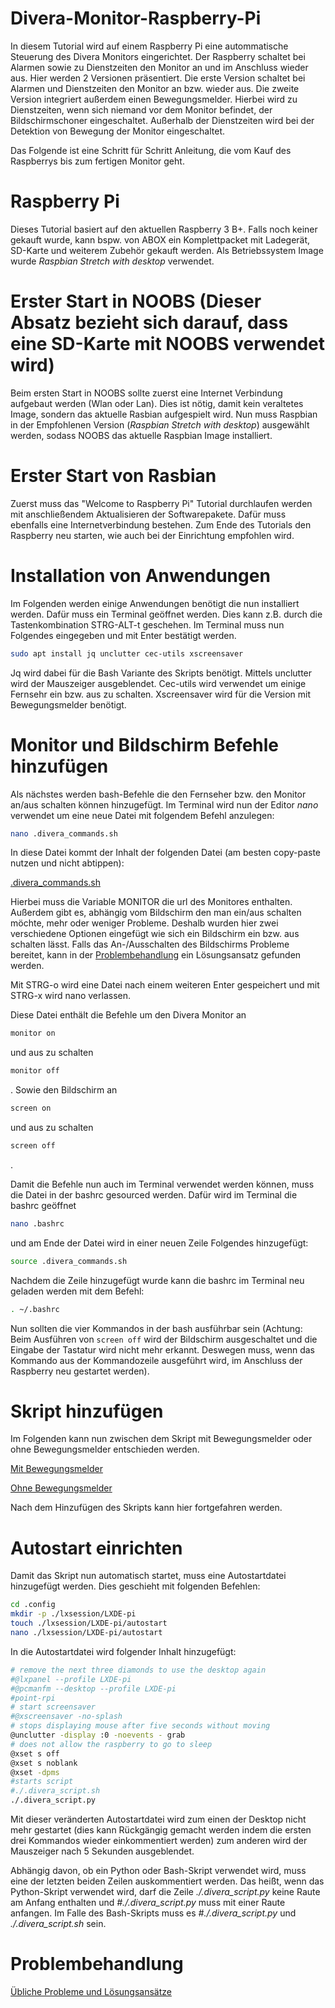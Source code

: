 # Divera-Monitor-Raspberry-Pi
In diesem Tutorial wird auf einem Raspberry Pi eine autommatische Steuerung des Divera Monitors eingerichtet. Der Raspberry schaltet bei Alarmen sowie zu Dienstzeiten den Monitor an und im Anschluss wieder aus. Hier werden 2 Versionen präsentiert. Die erste Version schaltet bei Alarmen und Dienstzeiten den Monitor an bzw. wieder aus. Die zweite Version integriert außerdem einen Bewegungsmelder. Hierbei wird zu Dienstzeiten, wenn sich niemand vor dem Monitor befindet, der Bildschirmschoner eingeschaltet. Außerhalb der Dienstzeiten wird bei der Detektion von Bewegung der Monitor eingeschaltet.

Das Folgende ist eine Schritt für Schritt Anleitung, die vom Kauf des Raspberrys bis zum fertigen Monitor geht.

# Raspberry Pi
Dieses Tutorial basiert auf den aktuellen Raspberry 3 B+. Falls noch keiner gekauft wurde, kann bspw. von ABOX ein Komplettpacket mit Ladegerät, SD-Karte und weiterem Zubehör gekauft werden. Als Betriebssystem Image wurde *Raspbian Stretch with desktop* verwendet.

# Erster Start in NOOBS (Dieser Absatz bezieht sich darauf, dass eine SD-Karte mit NOOBS verwendet wird)
Beim ersten Start in NOOBS sollte zuerst eine Internet Verbindung aufgebaut werden (Wlan oder Lan). Dies ist nötig, damit kein veraltetes Image, sondern das aktuelle Rasbian aufgespielt wird. Nun muss Raspbian in der Empfohlenen Version (*Raspbian Stretch with desktop*) ausgewählt werden, sodass NOOBS das aktuelle Raspbian Image installiert.

# Erster Start von Rasbian
Zuerst muss das "Welcome to Raspberry Pi" Tutorial durchlaufen werden mit anschließendem Aktualisieren der Softwarepakete. Dafür muss ebenfalls eine Internetverbindung bestehen. Zum Ende des Tutorials den Raspberry neu starten, wie auch bei der Einrichtung empfohlen wird.

# Installation von Anwendungen
Im Folgenden werden einige Anwendungen benötigt die nun installiert werden. Dafür muss ein Terminal geöffnet werden. Dies kann z.B. durch die Tastenkombination STRG-ALT-t geschehen. Im Terminal muss nun Folgendes eingegeben und mit Enter bestätigt werden.

```sh
sudo apt install jq unclutter cec-utils xscreensaver
```

Jq wird dabei für die Bash Variante des Skripts benötigt. Mittels unclutter wird der Mauszeiger ausgeblendet. Cec-utils wird verwendet um einige Fernsehr ein bzw. aus zu schalten. Xscreensaver wird für die Version mit Bewegungsmelder benötigt.

# Monitor und Bildschirm Befehle hinzufügen
Als nächstes werden bash-Befehle die den Fernseher bzw. den Monitor an/aus schalten können hinzugefügt.
Im Terminal wird nun der Editor *nano* verwendet um eine neue Datei mit folgendem Befehl anzulegen:

```sh
nano .divera_commands.sh
```

In diese Datei kommt der Inhalt der folgenden Datei (am besten copy-paste nutzen und nicht abtippen):


[.divera_commands.sh](.divera_commands.sh)

Hierbei muss die Variable MONITOR die url des Monitores enthalten. Außerdem gibt es, abhängig vom Bildschirm den man ein/aus schalten möchte, mehr oder weniger Probleme. Deshalb wurden hier zwei verschiedene Optionen eingefügt wie sich ein Bildschirm ein bzw. aus schalten lässt. Falls das An-/Ausschalten des Bildschirms Probleme bereitet, kann in der [Problembehandlung](Problembehandlung.md) ein Lösungsansatz gefunden werden.


Mit STRG-o wird eine Datei nach einem weiteren Enter gespeichert und mit STRG-x wird nano verlassen.

Diese Datei enthält die Befehle um den Divera Monitor an

```sh
monitor on
```
und aus zu schalten
```sh
monitor off
```
.
Sowie den Bildschirm an
```sh
screen on
```
und aus zu schalten
```sh
screen off
```
.



Damit die Befehle nun auch im Terminal verwendet werden können, muss die Datei in der bashrc gesourced werden. Dafür wird im Terminal die bashrc geöffnet

```sh
nano .bashrc
```

und am Ende der Datei wird in einer neuen Zeile Folgendes hinzugefügt:

```sh
source .divera_commands.sh
```

Nachdem die Zeile hinzugefügt wurde kann die bashrc im Terminal neu geladen werden mit dem Befehl:

```sh
. ~/.bashrc
```

Nun sollten die vier Kommandos in der bash ausführbar sein (Achtung: Beim Ausführen von ```screen off``` wird der Bildschirm ausgeschaltet und die Eingabe der Tastatur wird nicht mehr erkannt. Deswegen muss, wenn das Kommando aus der Kommandozeile ausgeführt wird, im Anschluss der Raspberry neu gestartet werden).

# Skript hinzufügen

Im Folgenden kann nun zwischen dem Skript mit Bewegungsmelder oder ohne Bewegungsmelder entschieden werden.


[Mit Bewegungsmelder](Motion_Detection.md)


[Ohne Bewegungsmelder](Without_Motion_Detection.md)

Nach dem Hinzufügen des Skripts kann hier fortgefahren werden.

# Autostart einrichten

Damit das Skript nun automatisch startet, muss eine Autostartdatei hinzugefügt werden. Dies geschieht mit folgenden Befehlen:

```sh
cd .config
mkdir -p ./lxsession/LXDE-pi
touch ./lxsession/LXDE-pi/autostart
nano ./lxsession/LXDE-pi/autostart
```

In die Autostartdatei wird folgender Inhalt hinzugefügt:

```sh
# remove the next three diamonds to use the desktop again
#@lxpanel --profile LXDE-pi
#@pcmanfm --desktop --profile LXDE-pi
#point-rpi
# start screensaver
#@xscreensaver -no-splash
# stops displaying mouse after five seconds without moving
@unclutter -display :0 -noevents - grab
# does not allow the raspberry to go to sleep
@xset s off
@xset s noblank
@xset -dpms
#starts script
#./.divera_script.sh
./.divera_script.py
```

Mit dieser veränderten Autostartdatei wird zum einen der Desktop nicht mehr gestartet (dies kann Rückgängig gemacht werden indem die ersten drei Kommandos wieder einkommentiert werden) zum anderen wird der Mauszeiger nach 5 Sekunden ausgeblendet.

Abhängig davon, ob ein Python oder Bash-Skript verwendet wird, muss eine der letzten beiden Zeilen auskommentiert werden. Das heißt, wenn das Python-Skript verwendet wird, darf die Zeile *./.divera_script.py* keine Raute am Anfang enthalten und *#./.divera_script.py* muss mit einer Raute anfangen. Im Falle des Bash-Skripts muss es *#./.divera_script.py* und *./.divera_script.sh* sein.

# Problembehandlung

[Übliche Probleme und Lösungsansätze](Problembehandlung.md)

